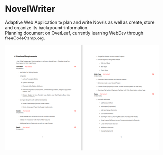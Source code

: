 # NovelWriter
Adaptive Web Application to plan and write Novels as well as create, store and organize its background-information. <br>
Planning document on OverLeaf, currently learning WebDev through freeCodeCamp.org.

<a href="NovelWriter_Requirements.pdf"><img src="pdf.PNG"></img></a>

